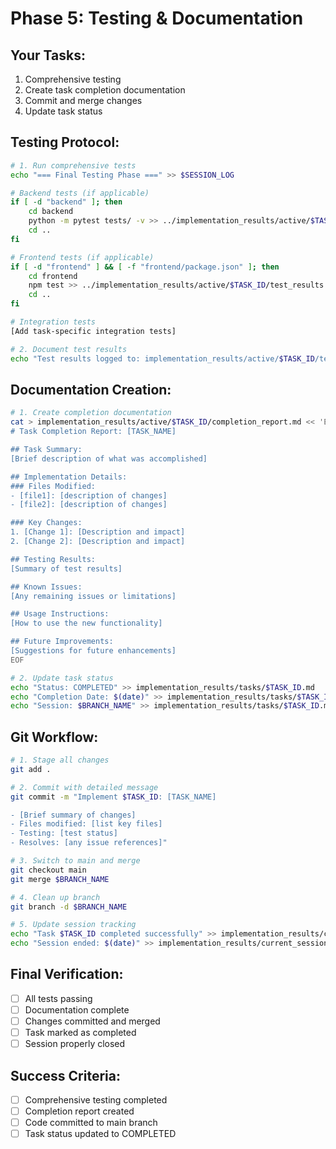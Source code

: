 # Phase 5: Testing & Documentation

## Your Tasks:
1. Comprehensive testing
2. Create task completion documentation
3. Commit and merge changes
4. Update task status

## Testing Protocol:
```bash
# 1. Run comprehensive tests
echo "=== Final Testing Phase ===" >> $SESSION_LOG

# Backend tests (if applicable)
if [ -d "backend" ]; then
    cd backend
    python -m pytest tests/ -v >> ../implementation_results/active/$TASK_ID/test_results.txt 2>&1
    cd ..
fi

# Frontend tests (if applicable)
if [ -d "frontend" ] && [ -f "frontend/package.json" ]; then
    cd frontend
    npm test >> ../implementation_results/active/$TASK_ID/test_results.txt 2>&1
    cd ..
fi

# Integration tests
[Add task-specific integration tests]

# 2. Document test results
echo "Test results logged to: implementation_results/active/$TASK_ID/test_results.txt" >> $SESSION_LOG
```

## Documentation Creation:
```bash
# 1. Create completion documentation
cat > implementation_results/active/$TASK_ID/completion_report.md << 'EOF'
# Task Completion Report: [TASK_NAME]

## Task Summary:
[Brief description of what was accomplished]

## Implementation Details:
### Files Modified:
- [file1]: [description of changes]
- [file2]: [description of changes]

### Key Changes:
1. [Change 1]: [Description and impact]
2. [Change 2]: [Description and impact]

## Testing Results:
[Summary of test results]

## Known Issues:
[Any remaining issues or limitations]

## Usage Instructions:
[How to use the new functionality]

## Future Improvements:
[Suggestions for future enhancements]
EOF

# 2. Update task status
echo "Status: COMPLETED" >> implementation_results/tasks/$TASK_ID.md
echo "Completion Date: $(date)" >> implementation_results/tasks/$TASK_ID.md
echo "Session: $BRANCH_NAME" >> implementation_results/tasks/$TASK_ID.md
```

## Git Workflow:
```bash
# 1. Stage all changes
git add .

# 2. Commit with detailed message
git commit -m "Implement $TASK_ID: [TASK_NAME]

- [Brief summary of changes]
- Files modified: [list key files]
- Testing: [test status]
- Resolves: [any issue references]"

# 3. Switch to main and merge
git checkout main
git merge $BRANCH_NAME

# 4. Clean up branch
git branch -d $BRANCH_NAME

# 5. Update session tracking
echo "Task $TASK_ID completed successfully" >> implementation_results/current_session.md
echo "Session ended: $(date)" >> implementation_results/current_session.md
```

## Final Verification:
- [ ] All tests passing
- [ ] Documentation complete
- [ ] Changes committed and merged
- [ ] Task marked as completed
- [ ] Session properly closed

## Success Criteria:
- [ ] Comprehensive testing completed
- [ ] Completion report created
- [ ] Code committed to main branch
- [ ] Task status updated to COMPLETED
